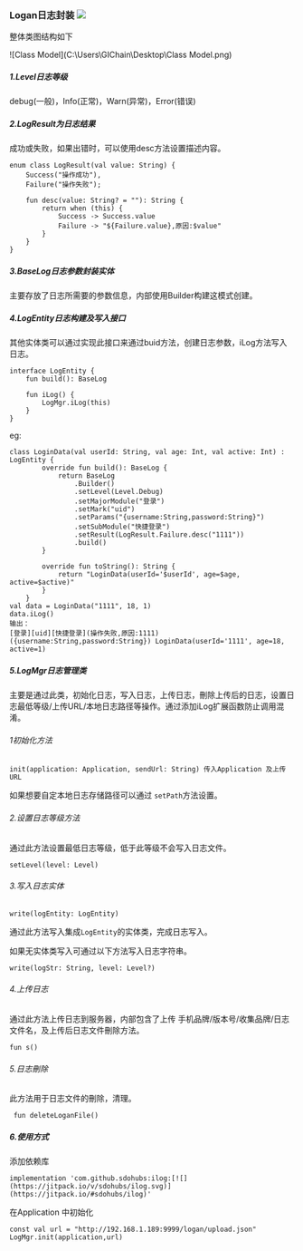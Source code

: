 ### Logan日志封装 [![](https://jitpack.io/v/sdohubs/ilog.svg)](https://jitpack.io/#sdohubs/ilog)

整体类图结构如下

![Class Model](C:\Users\GIChain\Desktop\Class Model.png)

##### 1.Level日志等级

debug(一般)，Info(正常)，Warn(异常)，Error(错误)

##### 2.LogResult为日志结果

成功或失败，如果出错时，可以使用desc方法设置描述内容。

```
enum class LogResult(val value: String) {
    Success("操作成功"),
    Failure("操作失败");

    fun desc(value: String? = ""): String {
        return when (this) {
            Success -> Success.value
            Failure -> "${Failure.value},原因:$value"
        }
    }
}
```

##### 3.BaseLog日志参数封装实体

主要存放了日志所需要的参数信息，内部使用Builder构建这模式创建。

##### 4.LogEntity日志构建及写入接口

其他实体类可以通过实现此接口来通过buid方法，创建日志参数，iLog方法写入日志。

```
interface LogEntity {
    fun build(): BaseLog

    fun iLog() {
        LogMgr.iLog(this)
    }
}
```

eg:

```
class LoginData(val userId: String, val age: Int, val active: Int) : LogEntity {
        override fun build(): BaseLog {
            return BaseLog
                .Builder()
                .setLevel(Level.Debug)
                .setMajorModule("登录")
                .setMark("uid")
                .setParams("{username:String,password:String}")
                .setSubModule("快捷登录")
                .setResult(LogResult.Failure.desc("1111"))
                .build()
        }

        override fun toString(): String {
            return "LoginData(userId='$userId', age=$age, active=$active)"
        }
    }
val data = LoginData("1111", 18, 1)
data.iLog()
输出：
[登录][uid][快捷登录](操作失败,原因:1111) ({username:String,password:String}) LoginData(userId='1111', age=18, active=1)
```

##### 5.LogMgr日志管理类

主要是通过此类，初始化日志，写入日志，上传日志，刪除上传后的日志，设置日志最低等级/上传URL/本地日志路径等操作。通过添加iLog扩展函数防止调用混淆。

###### 1初始化方法

```
init(application: Application, sendUrl: String) 传入Application 及上传URL
```

如果想要自定本地日志存储路径可以通过 `setPath`方法设置。

###### 2.设置日志等级方法

通过此方法设置最低日志等级，低于此等级不会写入日志文件。

```
setLevel(level: Level) 
```

###### 3.写入日志实体

```
write(logEntity: LogEntity) 
```

通过此方法写入集成`LogEntity`的实体类，完成日志写入。

如果无实体类写入可通过以下方法写入日志字符串。

```
write(logStr: String, level: Level?)
```

###### 4.上传日志

通过此方法上传日志到服务器，内部包含了上传 手机品牌/版本号/收集品牌/日志文件名，及上传后日志文件刪除方法。

```
fun s()
```

###### 5.日志刪除

此方法用于日志文件的刪除，清理。

```
 fun deleteLoganFile()
```

##### 6.使用方式

添加依赖库

```
implementation 'com.github.sdohubs:ilog:[![](https://jitpack.io/v/sdohubs/ilog.svg)](https://jitpack.io/#sdohubs/ilog)'
```

在Application 中初始化

```
const val url = "http://192.168.1.189:9999/logan/upload.json"
LogMgr.init(application,url)
```


